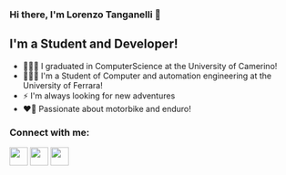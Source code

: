 ### Hi there, I'm Lorenzo Tanganelli 👋

## I'm a Student and Developer!
- 👨🏻‍🎓  I graduated in ComputerScience at the University of Camerino!
- 👨🏻‍🎓  I'm a Student of Computer and automation engineering at the University of Ferrara!
- ⚡️  I'm always looking for new adventures 
- ❤️‍🔥  Passionate about motorbike and enduro!

### Connect with me:

[<img height="32" width="32" fill="f03c15" src="https://cdn.jsdelivr.net/npm/simple-icons@v3/icons/facebook.svg" />][facebook]
[<img height="32" width="32" src="https://cdn.jsdelivr.net/npm/simple-icons@v3/icons/instagram.svg" />][instagram]
[<img height="32" width="32" src="https://cdn.jsdelivr.net/npm/simple-icons@v3/icons/gmail.svg"/>][email]

<br />
<br />

[email]: tanganellilore@gmail.com
[facebook]: https://www.facebook.com/TanganelliLorenzo/
[instagram]: https://www.instagram.com/tanganellilorenzo/
